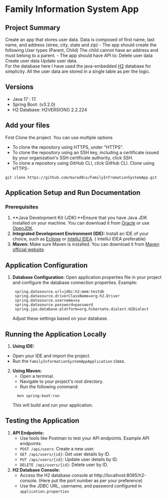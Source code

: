 # Family Information System App
## Project Summary
Create an app that stores user data. Data is composed of first name, last name, and address (stree, city, state and zip) - The app should create the following User types (Parent, Child) The child cannot have an address and must belong to a parent. - The app should have API to: Delete user data Create user data Update user data.
<br>
For the database here I have used the java-embedded [H2](https://www.h2database.com/html/main.html) database for simplicity. All the user data are stored in a single table as per the logic.
## Versions
- Java 17 : 17.
- Spring Boot: (v3.2.0)
- H2 Database: H2VERSION() 2.2.224 
## Add your files
First Clone the project. You can use multiple options
- To clone the repository using HTTPS, under "HTTPS".
- To clone the repository using an SSH key, including a certificate issued by your organization's SSH certificate authority, click SSH.
- To clone a repository using GitHub CLI, click GitHub CLI.
  Clone using HTTPS-
```
git clone https://github.com/murad0cs/FamilyInfromationSystemApp.git
```
## Application Setup and Run Documentation
### Prerequisites
1. **Java Development Kit (JDK):**Ensure that you have Java JDK installed on your machine. You can download it from [Oracle](https://www.oracle.com/java/technologies/downloads/) or use [OpenJDK](https://www.oracle.com/java/technologies/downloads/).
2. **Integrated Development Environment (IDE):** Install an IDE of your choice, such as [Eclipse](https://www.eclipse.org/ide/) or [IntelliJ IDEA](https://www.jetbrains.com/idea/). ( IntelliJ IDEA preferable)
3. **Maven:** Make sure Maven is installed. You can download it from [Maven official website](https://maven.apache.org/).

## Application Configuration
1. **Database Configuration**: Open application.properties file in your project and configure the database connection properties. Example:
   ```
    spring.datasource.url=jdbc:h2:mem:testdb
    spring.datasource.driverClassName=org.h2.Driver
    spring.datasource.username=sa
    spring.datasource.password=password
    spring.jpa.database-platform=org.hibernate.dialect.H2Dialect
   ```
   Adjust these settings based on your database.
## Running the Application Locally
1. **Using IDE:**
- Open your IDE and import the project.
- Run the `FamilyInformationSystemAppApplication` class.
2. **Using Maven:**
    - Open a terminal.
    - Navigate to your project's root directory.
    - Run the following command:
    ```
      mvn spring-boot:run
    ```
   This will build and run your application.
## Testing the Application
1. **API Endpoints:**
    - Use tools like Postman to test your API endpoints.
Example API endpoints:
    - `POST /api/users`: Create a new user.
    - `GET /api/users/{id}`: Get user details by ID.
    - `PUT /api/users/{id}`: Update user details by ID.
    - `DELETE /api/users/{id}`: Delete user by ID.
2. **H2 Database Console:**
   - Access the H2 database console at http://localhost:8085/h2-console. (Here put the port number as per your preference)
   - Use the JDBC URL, username, and password configured in `application.properties`

